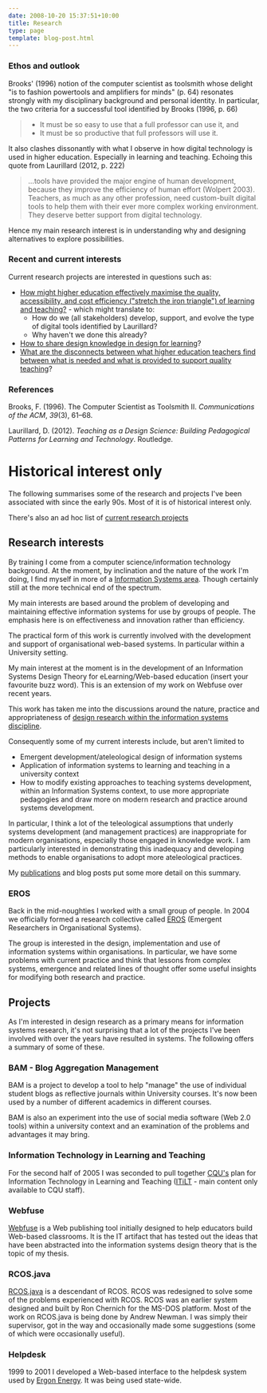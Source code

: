 ```yaml
---
date: 2008-10-20 15:37:51+10:00
title: Research
type: page
template: blog-post.html
---
```

### Ethos and outlook

Brooks' (1996) notion of the computer scientist as toolsmith whose delight "is to fashion powertools and amplifiers for minds" (p. 64) resonates strongly with my disciplinary background and personal identity. In particular, the two criteria for a successful tool identified by Brooks (1996, p. 66)

> - It must be so easy to use that a full professor can use it, and
> - It must be so productive that full professors will use it.

It also clashes dissonantly with what I observe in how digital technology is used in higher education. Especially in learning and teaching. Echoing this quote from Laurillard (2012, p. 222)

> ...tools have provided the major engine of human development, because they improve the efficiency of human effort (Wolpert 2003). Teachers, as much as any other profession, need custom-built digital tools to help them with their ever more complex working environment. They deserve better support from digital technology.

Hence my main research interest is in understanding why and designing alternatives to explore possibilities.

### Recent and current interests

Current research projects are interested in questions such as:

- [How might higher education effectively maximise the quality, accessibility, and cost efficiency ("stretch the iron triangle") of learning and teaching?](/blog/2023/02/09/gathers-weavers-and-augmenters-three-principles-for-dynamic-and-sustainable-delivery-of-quality-learning-and-teaching/) - which might translate to:
    - How do we (all stakeholders) develop, support, and evolve the type of digital tools identified by Laurillard?
    - Why haven't we done this already?
- [How to share design knowledge in design for learning](/blog/2019/11/28/how-to-share-design-knowledge-in-design-for-digital-learning/)?
- [What are the disconnects between what higher education teachers find between what is needed and what is provided to support quality teaching](/blog/2020/06/02/understanding-digital-education-through-workarounds-and-quality-indicators/)?

### References

Brooks, F. (1996). The Computer Scientist as Toolsmith II. _Communications of the ACM_, _39_(3), 61–68.

Laurillard, D. (2012). _Teaching as a Design Science: Building Pedagogical Patterns for Learning and Technology_. Routledge.

# Historical interest only

The following summarises some of the research and projects I've been associated with since the early 90s. Most of it is of historical interest only.

There's also an ad hoc list of [current research projects](/blog/current-research-projects/)

## Research interests

By training I come from a computer science/information technology background. At the moment, by inclination and the nature of the work I'm doing, I find myself in more of a [Information Systems area](http://www.isworld.org/isworld/isworldtext.html). Though certainly still at the more technical end of the spectrum.

My main interests are based around the problem of developing and maintaining effective information systems for use by groups of people. The emphasis here is on effectiveness and innovation rather than efficiency.

The practical form of this work is currently involved with the development and support of organisational web-based systems. In particular within a University setting.

My main interest at the moment is in the development of an Information Systems Design Theory for eLearning/Web-based education (insert your favourite buzz word). This is an extension of my work on Webfuse over recent years.

This work has taken me into the discussions around the nature, practice and appropriateness of [design research within the information systems discipline](http://ais.affiniscape.com/displaycommon.cfm?an=1&subarticlenbr=279).

Consequently some of my current interests include, but aren't limited to

- Emergent development/ateleological design of information systems
- Application of information systems to learning and teaching in a university context
- How to modify existing approaches to teaching systems development, within an Information Systems context, to use more appropriate pedagogies and draw more on modern research and practice around systems development.

In particular, I think a lot of the teleological assumptions that underly systems development (and management practices) are inappropriate for modern organisations, especially those engaged in knowledge work. I am particularly interested in demonstrating this inadequacy and developing methods to enable organisations to adopt more ateleological practices.

My [publications](/blog/publications/) and blog posts put some more detail on this summary.

### EROS

Back in the mid-noughties I worked with a small group of people. In 2004 we officially formed a research collective called [EROS](http://cq-pan.cqu.edu.au/eros/) (Emergent Researchers in Organisational Systems).

The group is interested in the design, implementation and use of information systems within organisations. In particular, we have some problems with current practice and think that lessons from complex systems, emergence and related lines of thought offer some useful insights for modifying both research and practice.

## Projects

As I'm interested in design research as a primary means for information systems research, it's not surprising that a lot of the projects I've been involved with over the years have resulted in systems. The following offers a summary of some of these.

### BAM - Blog Aggregation Management

BAM is a project to develop a tool to help "manage" the use of individual student blogs as reflective journals within University courses. It's now been used by a number of different academics in different courses.

BAM is also an experiment into the use of social media software (Web 2.0 tools) within a university context and an examination of the problems and advantages it may bring.

### Information Technology in Learning and Teaching

For the second half of 2005 I was seconded to pull together [CQU's](http://www.cqu.edu.au) plan for Information Technology in Learning and Teaching ([ITiLT](http://itilt.cqu.edu.au/) - main content only available to CQU staff).

### Webfuse

[Webfuse](http://webfuse.cqu.edu.au/) is a Web publishing tool initially designed to help educators build Web-based classrooms. It is the IT artifact that has tested out the ideas that have been abstracted into the information systems design theory that is the topic of my thesis.

### RCOS.java

[RCOS.java](http://rcosjava.org/) is a descendant of RCOS. RCOS was redesigned to solve some of the problems experienced with RCOS. RCOS was an earlier system designed and built by Ron Chernich for the MS-DOS platform. Most of the work on RCOS.java is being done by Andrew Newman. I was simply their supervisor, got in the way and occasionally made some suggestions (some of which were occasionally useful).

### Helpdesk

1999 to 2001 I developed a Web-based interface to the helpdesk system used by [Ergon Energy](http://www.ergon.com.au/). It was being used state-wide.